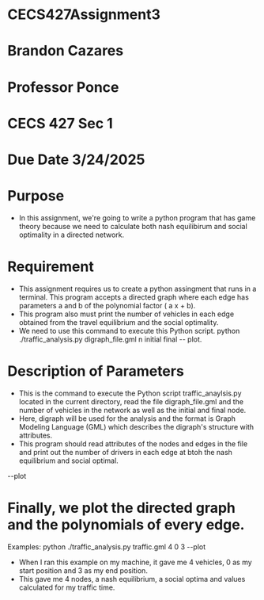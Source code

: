 # CECS427Assignment3
# Brandon Cazares
# Professor Ponce 
# CECS 427 Sec 1 
# Due Date 3/24/2025

# Purpose 
- In this assignment, we're going to write a python program that has game theory because we need to calculate both nash equilibirum and social optimality in a directed network.

# Requirement
- This assignment requires us to create a python assingment that runs in a terminal. This program accepts a directed graph where each edge has parameters a and b of the polynomial factor ( a x + b).
- This program also must print the number of vehicles in each edge obtained from the travel equilibrium and the social optimality.
- We need to use this command to execute this Python script.
python ./traffic_analysis.py digraph_file.gml  n initial final -- plot.

# Description of Parameters 
- This is the command to execute the Python script traffic_anaylsis.py located in the current directory, read the file digraph_file.gml and the number of vehicles in the network as well as the initial and final node. 
- Here, digraph will be used for the analysis and the format is Graph Modeling Language (GML) which describes the digraph's structure with attributes.
- This program should read attributes of the nodes and edges in the file and print out the number of drivers in each edge at btoh the nash equilibrium and social optimal.

--plot
# Finally, we plot the directed graph and the polynomials of every edge. 
Examples:
python ./traffic_analysis.py traffic.gml 4 0 3 --plot

- When I ran this example on my machine, it gave me 4 vehicles, 0 as my start position and 3 as my end position.
- This gave me 4 nodes, a nash equilibrium, a social optima and values calculated for my traffic time. 
